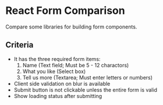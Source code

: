 # React Form Comparison

Compare some libraries for building form components.

## Criteria

- It has the three required form items:
  1. Name (Text field; Must be 5 - 12 charactors)
  1. What you like (Select box)
  1. Tell us more (Textarea; Must enter letters or numbers)
- Client side validation on blur is available
- Submit button is not clickable unless the entire form is valid
- Show loading status after submitting
